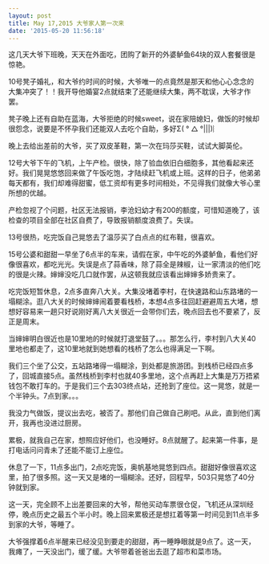 ```yaml
---
layout: post
title: May 17,2015 大爷家人第一次来
date: '2015-05-20 11:56:18'
---
```



这几天大爷下班晚，天天在外面吃，团购了新开的外婆鲈鱼64块的双人套餐很是惊艳。

10号凳子婚礼，和大爷约时间的时候，大爷唯一的点竟然是那天和他心心念念的大集冲突了！！我开导他婚宴2点就结束了还能继续大集，两不耽误，大爷才作罢。

凳子晚上还有自助在蓝海，大爷拒绝的时候sweet，说在家陪媳妇，做饭的时候却很怨念，说要是不怀孕我们还能双人去吃个自助，多好Σ( ° △ °|||)︴

晚上去给出差前的大爷，买了双皮革鞋，第一次在玛莎买鞋，试试大脚英伦。

12号大爷下午的飞机，上午产检。很快，除了验血依旧白细胞多，其他看起来还好。我们晃晃悠悠回来做了午饭吃饱，才陆续赶飞机或上班。这样的日子，他弟弟每天都有，我们却难得甜蜜，低工资却有更多时间相处，不见得我们就像大爷心里所想的优越。

产检忽视了个问题，社区无法报销，李沧妇幼才有200的额度，可惜知道晚了，该检查的项目全部在社区自费了，导致报销额度浪费了。失误。

13号很热，吃完饭自己晃悠去了温莎买了白点点的红布鞋，很喜欢。

15号公婆和甜甜一早坐了6点半的车来，请假在家，中午吃的外婆鲈鱼，看他们好像很喜欢，都吃光光。失误是点了蒜香味，除了蒜全是辣椒，让一家清淡的他们吃的很是火辣。婶婶没吃几口就作罢，从这顿我就应该看出婶婶多娇贵来了。

吃完饭短暂休息，2点多直奔八大关。大集没堵着李村，在快速路和山东路堵的一塌糊涂。逛八大关的时候婶婶闹着要看栈桥，本想4点多往回赶避避周五大堵，想想好容易来一趟只好说刚好离八大关很近一会带你们去，晚点回去也不要紧了，反正是周末。

当婶婶明白很近也是10里地的时候就打退堂鼓了。。。那怎么行，李村到八大关40里地也都走了，这10里地就到她想看的栈桥了怎么也得满足一下啊。

我们三个坐了公交，五站路堵得一塌糊涂，到处都是旅游团。到栈桥已经四点多了，回城直接5点。虽然栈桥到李村也就40多里地，这个点再赶上大集是万万捂紧钱包不敢打车的。于是我们三个去303终点站，还抢到了座位。这一晃悠，就是一个半钟头。7点到家。。。

我没力气做饭，提议出去吃，被否了。那他们自己做自己刷吧。从此，直到他们离开，我再也没进过厨房。

累极，就我自己在家，想照应好他们，也没睡好。8点就醒了。起来第一件事，是打电话问问青未了还能不能订上座位。

休息了一下，11点多出门，2点吃完饭，奥帆基地晃悠到四点。甜甜好像很喜欢这里，拍了很多照。这一天又是堵的一塌糊涂。还好，回程早，503只晃悠了40分钟就到家。

这一天，完全顾不上出差要回来的大爷，帮他买动车票很仓促，飞机还从深圳经停，晚点历史之最五个半小时。晚上回来累极还是想扛着等第一时间见到11点半多到家的大爷，等睡了。

大爷强撑着6点半醒来已经没见到要走的甜甜，再一睡睁眼就是9点了。这一天，我瘫了，一天没出门，缓了缓。大爷带着爸爸出去逛了超市和菜市场。


